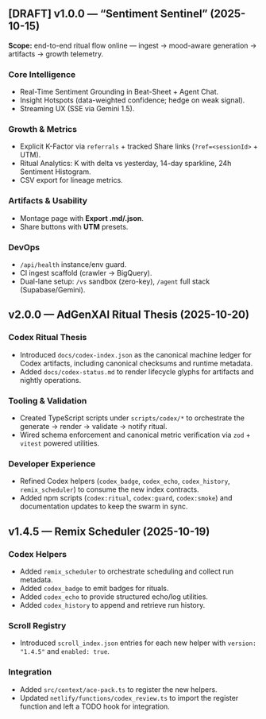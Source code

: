 ## [DRAFT] v1.0.0 — “Sentiment Sentinel” (2025-10-15)

**Scope:** end-to-end ritual flow online — ingest → mood-aware generation → artifacts → growth telemetry.

### Core Intelligence
- Real-Time Sentiment Grounding in Beat-Sheet + Agent Chat.
- Insight Hotspots (data-weighted confidence; hedge on weak signal).
- Streaming UX (SSE via Gemini 1.5).

### Growth & Metrics
- Explicit K-Factor via `referrals` + tracked Share links (`?ref=<sessionId>` + UTM).
- Ritual Analytics: K with delta vs yesterday, 14-day sparkline, 24h Sentiment Histogram.
- CSV export for lineage metrics.

### Artifacts & Usability
- Montage page with **Export .md/.json**.
- Share buttons with **UTM** presets.

### DevOps
- `/api/health` instance/env guard.
- CI ingest scaffold (crawler → BigQuery).
- Dual-lane setup: `/vs` sandbox (zero-key), `/agent` full stack (Supabase/Gemini).
## v2.0.0 — AdGenXAI Ritual Thesis (2025-10-20)

### Codex Ritual Thesis
- Introduced `docs/codex-index.json` as the canonical machine ledger for Codex artifacts, including canonical checksums and runtime metadata.
- Added `docs/codex-status.md` to render lifecycle glyphs for artifacts and nightly operations.

### Tooling & Validation
- Created TypeScript scripts under `scripts/codex/*` to orchestrate the generate → render → validate → notify ritual.
- Wired schema enforcement and canonical metric verification via `zod` + `vitest` powered utilities.

### Developer Experience
- Refined Codex helpers (`codex_badge`, `codex_echo`, `codex_history`, `remix_scheduler`) to consume the new index contracts.
- Added npm scripts (`codex:ritual`, `codex:guard`, `codex:smoke`) and documentation updates to keep the swarm in sync.
## v1.4.5 — Remix Scheduler (2025-10-19)

### Codex Helpers
- Added `remix_scheduler` to orchestrate scheduling and collect run metadata.
- Added `codex_badge` to emit badges for rituals.
- Added `codex_echo` to provide structured echo/log utilities.
- Added `codex_history` to append and retrieve run history.

### Scroll Registry
- Introduced `scroll_index.json` entries for each new helper with `version: "1.4.5"` and `enabled: true`.

### Integration
- Added `src/context/ace-pack.ts` to register the new helpers.
- Updated `netlify/functions/codex_review.ts` to import the register function and left a TODO hook for integration.


